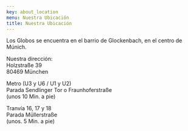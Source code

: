 ```yaml
---
key: about_location
menu: Nuestra Ubicación
title: Nuestra Ubicación
---
```

Los Globos se encuentra en el barrio de Glockenbach, en el centro de Múnich.
 
Nuestra dirección:  
Holzstraße 39  
80469 München


Metro (U3 y U6 / U1 y U2)  
Parada Sendlinger Tor o Fraunhoferstraße  
(unos 10 Min. a pie)

Tranvía 16, 17 y 18  
Parada Müllerstraße  
(unos. 5 Min. a pie)
